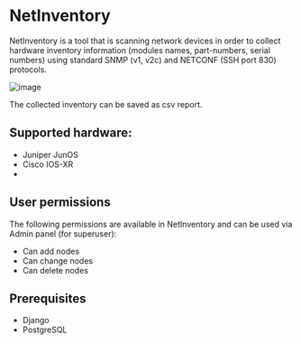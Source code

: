 # NetInventory

NetInventory is a tool that is scanning network devices in order to collect hardware inventory information (modules names, part-numbers, serial numbers) using standard SNMP (v1, v2c) and NETCONF (SSH port 830) protocols.

![image](https://github.com/saneksun/Netinventory/assets/39739673/d71a2cb4-943b-4c9c-a3d5-52a9b6c2bdf0)

The collected inventory can be saved as csv report.

## Supported hardware:
- Juniper JunOS
- Cisco IOS-XR
- 
## User permissions

The following permissions are available in NetInventory and can be used via Admin panel (for superuser):
- Can add nodes
- Can change nodes
- Can delete nodes

## Prerequisites
- Django
- PostgreSQL
